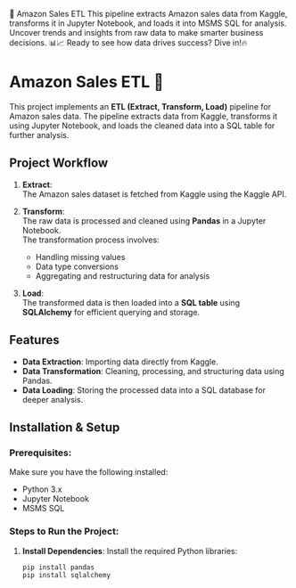 🚀 Amazon Sales ETL This pipeline extracts Amazon sales data from Kaggle, transforms it in Jupyter Notebook, and loads it into MSMS SQL for analysis. Uncover trends and insights from raw data to make smarter business decisions. 📊📈 Ready to see how data drives success? Dive in!🔥

# Amazon Sales ETL 🚀

This project implements an **ETL (Extract, Transform, Load)** pipeline for Amazon sales data. The pipeline extracts data from Kaggle, transforms it using Jupyter Notebook, and loads the cleaned data into a SQL table for further analysis.

## Project Workflow

1. **Extract**:  
   The Amazon sales dataset is fetched from Kaggle using the Kaggle API.

2. **Transform**:  
   The raw data is processed and cleaned using **Pandas** in a Jupyter Notebook.  
   The transformation process involves:
   - Handling missing values
   - Data type conversions
   - Aggregating and restructuring data for analysis

3. **Load**:  
   The transformed data is then loaded into a **SQL table** using **SQLAlchemy** for efficient querying and storage.

## Features
- **Data Extraction**: Importing data directly from Kaggle.
- **Data Transformation**: Cleaning, processing, and structuring data using Pandas.
- **Data Loading**: Storing the processed data into a SQL database for deeper analysis.

## Installation & Setup

### Prerequisites:
Make sure you have the following installed:
- Python 3.x
- Jupyter Notebook
- MSMS SQL

### Steps to Run the Project:

1. **Install Dependencies**:
   Install the required Python libraries:
   ```bash
   pip install pandas
   pip install sqlalchemy
